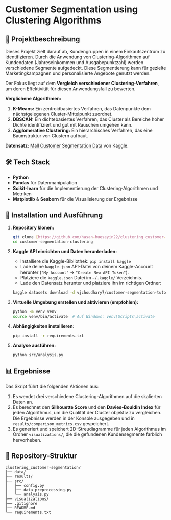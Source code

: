 # Customer Segmentation using Clustering Algorithms

## 📝 Projektbeschreibung

Dieses Projekt zielt darauf ab, Kundengruppen in einem Einkaufszentrum zu identifizieren. Durch die Anwendung von Clustering-Algorithmen auf Kundendaten (Jahreseinkommen und Ausgabepunktzahl) werden verschiedene Segmente aufgedeckt. Diese Segmentierung kann für gezielte Marketingkampagnen und personalisierte Angebote genutzt werden.

Der Fokus liegt auf dem **Vergleich verschiedener Clustering-Verfahren**, um deren Effektivität für diesen Anwendungsfall zu bewerten.

**Verglichene Algorithmen:**
1.  **K-Means:** Ein zentroidbasiertes Verfahren, das Datenpunkte dem nächstgelegenen Cluster-Mittelpunkt zuordnet.
2.  **DBSCAN:** Ein dichtebasiertes Verfahren, das Cluster als Bereiche hoher Dichte identifiziert und gut mit Rauschen umgehen kann.
3.  **Agglomerative Clustering:** Ein hierarchisches Verfahren, das eine Baumstruktur von Clustern aufbaut.

**Datensatz:** [Mall Customer Segmentation Data](https://www.kaggle.com/datasets/vjchoudhary7/customer-segmentation-tutorial-in-python) von Kaggle.

## 🛠️ Tech Stack

-   **Python**
-   **Pandas** für Datenmanipulation
-   **Scikit-learn** für die Implementierung der Clustering-Algorithmen und Metriken
-   **Matplotlib** & **Seaborn** für die Visualisierung der Ergebnisse

## 🚀 Installation und Ausführung

1.  **Repository klonen:**
    ```bash
    git clone [https://github.com/hasan-hueseyin22/clustering_customer-segmentation.git](https://github.com/hasan-hueseyin22/clustering_customer-segmentation.git)
    cd customer-segmentation-clustering
    ```

2.  **Kaggle API einrichten und Daten herunterladen:**
    -   Installiere die Kaggle-Bibliothek: `pip install kaggle`
    -   Lade deine `kaggle.json` API-Datei von deinem Kaggle-Account herunter (`"My Account"` -> `"Create New API Token"`).
    -   Platziere die `kaggle.json` Datei im `~/.kaggle/` Verzeichnis.
    -   Lade den Datensatz herunter und platziere ihn im richtigen Ordner:
    ```bash
    kaggle datasets download -d vjchoudhary7/customer-segmentation-tutorial-in-python -p data/raw/ --unzip
    ```

3.  **Virtuelle Umgebung erstellen und aktivieren (empfohlen):**
    ```bash
    python -m venv venv
    source venv/bin/activate  # Auf Windows: venv\Scripts\activate
    ```

4.  **Abhängigkeiten installieren:**
    ```bash
    pip install -r requirements.txt
    ```

5.  **Analyse ausführen:**
    ```bash
    python src/analysis.py
    ```


## 📊 Ergebnisse

Das Skript führt die folgenden Aktionen aus:
1.  Es wendet drei verschiedene Clustering-Algorithmen auf die skalierten Daten an.
2.  Es berechnet den **Silhouette Score** und den **Davies-Bouldin Index** für jeden Algorithmus, um die Qualität der Cluster objektiv zu vergleichen. Die Ergebnisse werden in der Konsole ausgegeben und in `results/comparison_metrics.csv` gespeichert.
3.  Es generiert und speichert 2D-Streudiagramme für jeden Algorithmus im Ordner `visualizations/`, die die gefundenen Kundensegmente farblich hervorheben.


## 📂 Repository-Struktur
```
clustering_customer-segmentation/
├── data/
├── results/
├── src/
│   ├── config.py
│   ├── data_preprocessing.py
│   └── analysis.py
├── visualizations/
├── .gitignore
├── README.md
└── requirements.txt
```
